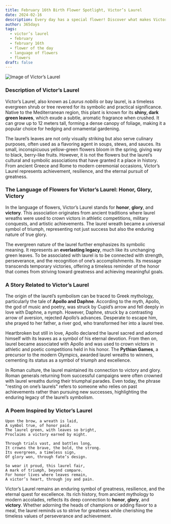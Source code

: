 ```yaml
---
title: February 16th Birth Flower Spotlight, Victor’s Laurel
date: 2024-02-16
description: Every day has a special flower! Discover what makes Victor’s Laurel unique as today’s birth flower and its symbolic meaning.
author: 365days
tags:
  - victor’s laurel
  - february
  - february 16th
  - flower of the day
  - language of flowers
  - flowers
draft: false
---
```


![Image of Victor’s Laurel](https://cdn.pixabay.com/photo/2017/09/23/19/24/laurel-2779880_1280.jpg#center)


### Description of Victor’s Laurel

Victor’s Laurel, also known as _Laurus nobilis_ or bay laurel, is a timeless evergreen shrub or tree revered for its symbolic and practical significance. Native to the Mediterranean region, this plant is known for its **shiny, dark green leaves**, which exude a subtle, aromatic fragrance when crushed. It can grow up to 12 meters tall, forming a dense canopy of foliage, making it a popular choice for hedging and ornamental gardening.

The laurel’s leaves are not only visually striking but also serve culinary purposes, often used as a flavoring agent in soups, stews, and sauces. Its small, inconspicuous yellow-green flowers bloom in the spring, giving way to black, berry-like fruits. However, it is not the flowers but the laurel’s cultural and symbolic associations that have granted it a place in history. From ancient Greece and Rome to modern ceremonial occasions, Victor’s Laurel represents achievement, resilience, and the eternal pursuit of greatness.

### The Language of Flowers for Victor’s Laurel: Honor, Glory, Victory

In the language of flowers, Victor’s Laurel stands for **honor**, **glory**, and **victory**. This association originates from ancient traditions where laurel wreaths were used to crown victors in athletic competitions, military conquests, and artistic achievements. The laurel wreath became a universal symbol of triumph, representing not just success but also the enduring nature of true glory.

The evergreen nature of the laurel further emphasizes its symbolic meaning. It represents an **everlasting legacy**, much like its unchanging green leaves. To be associated with laurel is to be connected with strength, perseverance, and the recognition of one’s accomplishments. Its message transcends temporary victories, offering a timeless reminder of the honor that comes from striving toward greatness and achieving meaningful goals.

### A Story Related to Victor’s Laurel

The origin of the laurel’s symbolism can be traced to Greek mythology, particularly the tale of **Apollo and Daphne**. According to the myth, Apollo, the god of music and poetry, was struck by Cupid’s arrow and fell deeply in love with Daphne, a nymph. However, Daphne, struck by a contrasting arrow of aversion, rejected Apollo’s advances. Desperate to escape him, she prayed to her father, a river god, who transformed her into a laurel tree.

Heartbroken but still in love, Apollo declared the laurel sacred and adorned himself with its leaves as a symbol of his eternal devotion. From then on, laurel became associated with Apollo and was used to crown victors in athletic and poetic competitions held in his honor. The **Pythian Games**, a precursor to the modern Olympics, awarded laurel wreaths to winners, cementing its status as a symbol of triumph and excellence.

In Roman culture, the laurel maintained its connection to victory and glory. Roman generals returning from successful campaigns were often crowned with laurel wreaths during their triumphal parades. Even today, the phrase "resting on one’s laurels" refers to someone who relies on past achievements rather than pursuing new successes, highlighting the enduring legacy of the laurel’s symbolism.

### A Poem Inspired by Victor’s Laurel

```
Upon the brow, a wreath is laid,  
A symbol true, of honor paid.  
The laurel green, with leaves so bright,  
Proclaims a victory earned by might.  

Through trials vast, and battles long,  
It crowns the brave, the bold, the strong.  
Its evergreen, a timeless sign,  
Of glory won, through fate’s design.  

So wear it proud, this laurel fair,  
A mark of triumph, beyond compare.  
For honor lives where leaves remain,  
A victor’s heart, through joy and pain.  
```

Victor’s Laurel remains an enduring symbol of greatness, resilience, and the eternal quest for excellence. Its rich history, from ancient mythology to modern accolades, reflects its deep connection to **honor**, **glory**, and **victory**. Whether adorning the heads of champions or adding flavor to a meal, the laurel reminds us to strive for greatness while cherishing the timeless values of perseverance and achievement.




